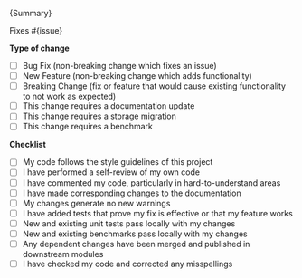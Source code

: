 <!-- Please include a summary of the change and which issue is fixed. -->
<!-- Please also include relevant motivation and context. -->
<!-- List any dependencies that are required for this change. -->

{Summary}

Fixes #{issue}

**Type of change**

<!-- Please delete options that are not relevant. -->
<!-- Any change requires storage migration should be marked as Breaking Change -->

* [ ] Bug Fix (non-breaking change which fixes an issue)
* [ ] New Feature (non-breaking change which adds functionality)
* [ ] Breaking Change (fix or feature that would cause existing functionality to not work as expected)
* [ ] This change requires a documentation update
* [ ] This change requires a storage migration
* [ ] This change requires a benchmark

**Checklist**

* [ ] My code follows the style guidelines of this project
* [ ] I have performed a self-review of my own code
* [ ] I have commented my code, particularly in hard-to-understand areas
* [ ] I have made corresponding changes to the documentation
* [ ] My changes generate no new warnings
* [ ] I have added tests that prove my fix is effective or that my feature works
* [ ] New and existing unit tests pass locally with my changes
* [ ] New and existing benchmarks pass locally with my changes
* [ ] Any dependent changes have been merged and published in downstream modules
* [ ] I have checked my code and corrected any misspellings
